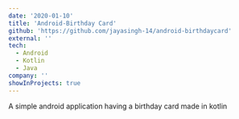 ```yaml
---
date: '2020-01-10'
title: 'Android-Birthday Card'
github: 'https://github.com/jayasingh-14/android-birthdaycard'
external: ''
tech:
  - Android
  - Kotlin
  - Java
company: ''
showInProjects: true
---
```


A simple android application having a birthday card made in kotlin
